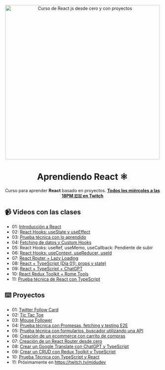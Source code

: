<div align="center">

<img alt="Curso de React js desde cero y con proyectos" src="https://user-images.githubusercontent.com/1561955/212888793-fd719e58-b0c2-4d03-9c55-38e3e79ebc17.png" width="500" />

# Aprendiendo React ⚛️

Curso para aprender **React** basado en proyectos.
**[Todos los miércoles a las 18PM 🇪🇸 en Twitch](https://twitch.tv/midudev)**
</div>

## 📹 Videos con las clases

- 01: [Introducción a React](https://www.youtube.com/watch?v=7iobxzd_2wY)
- 02: [React Hooks: useState y useEffect](https://www.youtube.com/watch?v=qkzcjwnueLA&feature=youtu.be)
- 03: [Prueba técnica con lo aprendido](https://www.youtube.com/watch?v=XYpadB4VadY&feature=youtu.be)
- 04: [Fetching de datos y Custom Hooks](https://youtu.be/x-LcbVw99o8)
- 05: React Hooks: useRef, useMemo, useCallback: Pendiente de subir
- 06: [React Hooks: useContext, useReducer, useId](https://www.twitch.tv/videos/1738955695)
- 07: [React Router + Lazy Loading](https://www.twitch.tv/videos/1745844783?filter=archives&sort=time)
- 08: [React + TypeScript (Día 01): props y state)](https://www.twitch.tv/videos/1752654224?filter=archives&sort=time)
- 09: [React + TypeScript + ChatGPT](https://www.twitch.tv/videos/1779023294)
- 10: [React Redux Toolkit + Rome Tools](https://www.twitch.tv/videos/1785418662)
- 11: [Prueba técnica de React con TypeScript](https://www.twitch.tv/videos/1792623213)

## ⌨️ Proyectos

- 01: [Twitter Follow Card](projects/01-twitter-follow-card/)
- 02: [Tic Tac Toe](projects/02-tic-tac-toe/)
- 03: [Mouse Follower](projects/03-mouse-follower)
- 04: [Prueba técnica con Promesas, fetching y testing E2E](projects/04-react-prueba-tecnica)
- 05: [Prueba técnica con formularios, buscador utilizando una API](projects/05-react-buscador-peliculas)
- 06: [Creación de un ecommerce con carrito de compras](projects/06-shopping-cart)
- 07: [Creación de un React Router desde cero](projects/07-midu-router)
- 08: [Crear un Google Translate con ChatGPT y TypeScript](projects/08-google-translate-clone/)
- 09: [Crear un CRUD con Redux Toolkit y TypeScript](projects/09-crud-redux/)
- 10: [Prueba Técnica con TypeScript y React](projects/10-typescript-prueba-tecnica/)
- 11: Próximamente en https://twitch.tv/midudev
